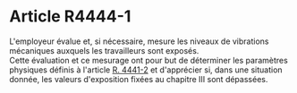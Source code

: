 # Article R4444-1

  
L'employeur évalue et, si nécessaire, mesure les niveaux de vibrations mécaniques auxquels les travailleurs sont exposés.   
Cette évaluation et ce mesurage ont pour but de déterminer les paramètres physiques définis à l'article [R. 4441-2][1] et d'apprécier si, dans une situation donnée, les valeurs d'exposition fixées au chapitre III sont dépassées.

 [1]: /affichCodeArticle.do?cidTexte=LEGITEXT000006072050&idArticle=LEGIARTI000018491004&dateTexte=&categorieLien=cid